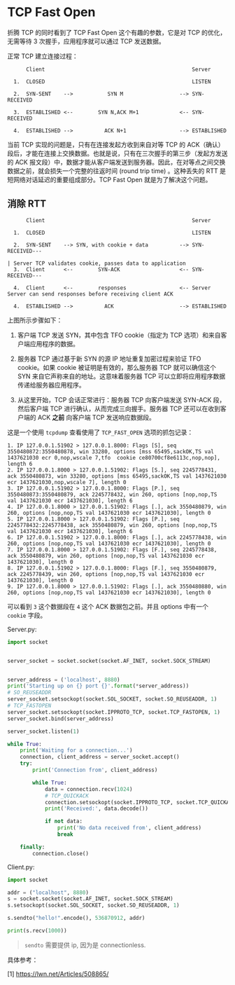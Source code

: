 # TCP Fast Open

折腾 TCP 的同时看到了 TCP Fast Open 这个有趣的参数，它是对 TCP 的优化，无需等待 3 次握手，应用程序就可以通过 TCP 发送数据。

正常 TCP 建立连接过程：

```
      Client                                               Server

  1.  CLOSED                                               LISTEN

  2.  SYN-SENT    -->           SYN M                  --> SYN-RECEIVED

  3.  ESTABLISHED <--        SYN N,ACK M+1             <-- SYN-RECEIVED

  4.  ESTABLISHED -->          ACK N+1                 --> ESTABLISHED
```

当前 TCP 实现的问题是，只有在连接发起方收到来自对等 TCP 的 ACK（确认）段后，才能在连接上交换数据。也就是说，只有在三次握手的第三步（发起方发送的 ACK 报文段）中，数据才能从客户端发送到服务器。因此，在对等点之间交换数据之前，就会损失一个完整的往返时间 (round trip time) 。这种丢失的 RTT 是短网络对话延迟的重要组成部分。TCP Fast Open 就是为了解决这个问题。

## 消除 RTT

```
      Client                                               Server

  1.  CLOSED                                               LISTEN

  2.  SYN-SENT    --> SYN, with cookie + data          --> SYN-RECEIVED---
                                                                         | Server TCP validates cookie, passes data to application
  3.  Client      <--        SYN-ACK                   <-- SYN-RECEIVED---

  4.  Client      <--        responses                 <-- Server          Server can send responses before receiving client ACK

  4.  ESTABLISHED -->          ACK                     --> ESTABLISHED
```

上图所示步骤如下：

1. 客户端 TCP 发送 SYN，其中包含 TFO cookie（指定为 TCP 选项）和来自客户端应用程序的数据。

2. 服务器 TCP 通过基于新 SYN 的源 IP 地址重复加密过程来验证 TFO cookie。如果 cookie 被证明是有效的，那么服务器 TCP 就可以确信这个 SYN 来自它声称来自的地址。这意味着服务器 TCP 可以立即将应用程序数据传递给服务器应用程序。

3. 从这里开始，TCP 会话正常进行：服务器 TCP 向客户端发送 SYN-ACK 段，然后客户端 TCP 进行确认，从而完成三向握手。服务器 TCP 还可以在收到客户端的 ACK **之前** 向客户端 TCP 发送响应数据段。

这是一个使用 `tcpdump` 查看使用了 `TCP_FAST_OPEN` 选项的抓包记录：

```
1. IP 127.0.0.1.51902 > 127.0.0.1.8000: Flags [S], seq 3550480872:3550480878, win 33280, options [mss 65495,sackOK,TS val 1437621030 ecr 0,nop,wscale 7,tfo  cookie ce80700cf8e6113c,nop,nop], length 6
2. IP 127.0.0.1.8000 > 127.0.0.1.51902: Flags [S.], seq 2245778431, ack 3550480873, win 33280, options [mss 65495,sackOK,TS val 1437621030 ecr 1437621030,nop,wscale 7], length 0
3. IP 127.0.0.1.51902 > 127.0.0.1.8000: Flags [P.], seq 3550480873:3550480879, ack 2245778432, win 260, options [nop,nop,TS val 1437621030 ecr 1437621030], length 6
4. IP 127.0.0.1.8000 > 127.0.0.1.51902: Flags [.], ack 3550480879, win 260, options [nop,nop,TS val 1437621030 ecr 1437621030], length 0
5. IP 127.0.0.1.8000 > 127.0.0.1.51902: Flags [P.], seq 2245778432:2245778438, ack 3550480879, win 260, options [nop,nop,TS val 1437621030 ecr 1437621030], length 6
6. IP 127.0.0.1.51902 > 127.0.0.1.8000: Flags [.], ack 2245778438, win 260, options [nop,nop,TS val 1437621030 ecr 1437621030], length 0
7. IP 127.0.0.1.8000 > 127.0.0.1.51902: Flags [F.], seq 2245778438, ack 3550480879, win 260, options [nop,nop,TS val 1437621030 ecr 1437621030], length 0
8. IP 127.0.0.1.51902 > 127.0.0.1.8000: Flags [F.], seq 3550480879, ack 2245778439, win 260, options [nop,nop,TS val 1437621030 ecr 1437621030], length 0
9. IP 127.0.0.1.8000 > 127.0.0.1.51902: Flags [.], ack 3550480880, win 260, options [nop,nop,TS val 1437621030 ecr 1437621030], length 0
```

可以看到 `3` 这个数据段在 `4` 这个 ACK 数据包之前。并且 options 中有一个 `cookie` 字段。

Server.py:

```py
import socket


server_socket = socket.socket(socket.AF_INET, socket.SOCK_STREAM)


server_address = ('localhost', 8880)
print('Starting up on {} port {}'.format(*server_address))
# SO_REUSEADDR
server_socket.setsockopt(socket.SOL_SOCKET, socket.SO_REUSEADDR, 1)
# TCP_FASTOPEN
server_socket.setsockopt(socket.IPPROTO_TCP, socket.TCP_FASTOPEN, 1)
server_socket.bind(server_address)

server_socket.listen(1)

while True:
    print('Waiting for a connection...')
    connection, client_address = server_socket.accept()
    try:
        print('Connection from', client_address)

        while True:
            data = connection.recv(1024)
            # TCP_QUICKACK
            connection.setsockopt(socket.IPPROTO_TCP, socket.TCP_QUICKACK, 1)
            print('Received:', data.decode())

            if not data:
                print('No data received from', client_address)
                break

    finally:
        connection.close()
```

Client.py:

```py
import socket

addr = ("localhost", 8880)
s = socket.socket(socket.AF_INET, socket.SOCK_STREAM)
s.setsockopt(socket.SOL_SOCKET, socket.SO_REUSEADDR, 1)

s.sendto("hello!".encode(), 536870912, addr)

print(s.recv(1000))
```

> `sendto` 需要提供 ip, 因为是 connectionless.

具体参考：

[1] https://lwn.net/Articles/508865/
